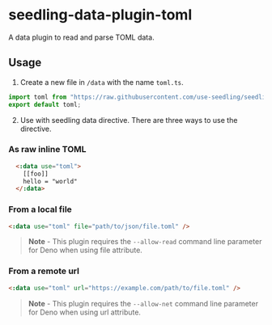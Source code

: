 # seedling-data-plugin-toml

A data plugin to read and parse TOML data.

## Usage

1. Create a new file in `/data` with the name `toml.ts`.

```ts
import toml from "https://raw.githubusercontent.com/use-seedling/seedling-data-plugin-toml/master/mod.ts";
export default toml;
```

2. Use with seedling data directive. There are three ways to use the directive.

### As raw inline TOML

```html
  <:data use="toml">
    [[foo]]
    hello = "world"
  </:data>
```

### From a local file

```html
<:data use="toml" file="path/to/json/file.toml" />
```

> **Note** - This plugin requires the `--allow-read` command line parameter for Deno when using file attribute.

### From a remote url

```html
<:data use="toml" url="https://example.com/path/to/file.toml" />
```

> **Note** - This plugin requires the `--allow-net` command line parameter for Deno when using url attribute.
